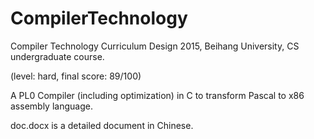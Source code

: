 # CompilerTechnology
Compiler Technology Curriculum Design 2015, Beihang University, CS undergraduate course. 

(level: hard, final score: 89/100)

A PL0 Compiler (including optimization) in C to transform Pascal to x86 assembly language.

doc.docx is a detailed document in Chinese. 
